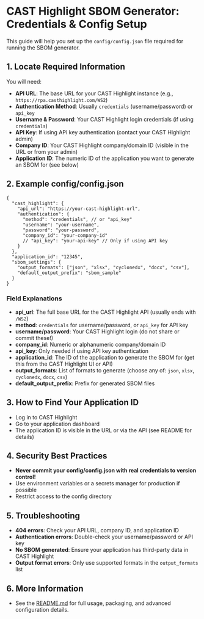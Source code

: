 # CAST Highlight SBOM Generator: Credentials & Config Setup

This guide will help you set up the `config/config.json` file required for running the SBOM generator.

## 1. Locate Required Information

You will need:
- **API URL**: The base URL for your CAST Highlight instance (e.g., `https://rpa.casthighlight.com/WS2`)
- **Authentication Method**: Usually `credentials` (username/password) or `api_key`
- **Username & Password**: Your CAST Highlight login credentials (if using `credentials`)
- **API Key**: If using API key authentication (contact your CAST Highlight admin)
- **Company ID**: Your CAST Highlight company/domain ID (visible in the URL or from your admin)
- **Application ID**: The numeric ID of the application you want to generate an SBOM for (see below)

## 2. Example config/config.json

```
{
  "cast_highlight": {
    "api_url": "https://your-cast-highlight-url",
    "authentication": {
      "method": "credentials", // or "api_key"
      "username": "your-username",
      "password": "your-password",
      "company_id": "your-company-id"
      // "api_key": "your-api-key" // Only if using API key
    }
  },
  "application_id": "12345",
  "sbom_settings": {
    "output_formats": ["json", "xlsx", "cyclonedx", "docx", "csv"],
    "default_output_prefix": "sbom_sample"
  }
}
```

### Field Explanations
- **api_url**: The full base URL for the CAST Highlight API (usually ends with `/WS2`)
- **method**: `credentials` for username/password, or `api_key` for API key
- **username/password**: Your CAST Highlight login (do not share or commit these!)
- **company_id**: Numeric or alphanumeric company/domain ID
- **api_key**: Only needed if using API key authentication
- **application_id**: The ID of the application to generate the SBOM for (get this from the CAST Highlight UI or API)
- **output_formats**: List of formats to generate (choose any of: `json`, `xlsx`, `cyclonedx`, `docx`, `csv`)
- **default_output_prefix**: Prefix for generated SBOM files

## 3. How to Find Your Application ID
- Log in to CAST Highlight
- Go to your application dashboard
- The application ID is visible in the URL or via the API (see README for details)

## 4. Security Best Practices
- **Never commit your config/config.json with real credentials to version control!**
- Use environment variables or a secrets manager for production if possible
- Restrict access to the config directory

## 5. Troubleshooting
- **404 errors**: Check your API URL, company ID, and application ID
- **Authentication errors**: Double-check your username/password or API key
- **No SBOM generated**: Ensure your application has third-party data in CAST Highlight
- **Output format errors**: Only use supported formats in the `output_formats` list

## 6. More Information
- See the [README.md](README.md) for full usage, packaging, and advanced configuration details. 